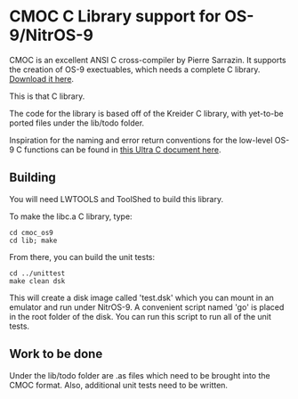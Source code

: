 # CMOC C Library support for OS-9/NitrOS-9
CMOC is an excellent ANSI C cross-compiler by Pierre Sarrazin. It supports the creation of OS-9 exectuables, which needs a complete C library. [Download it here](https://perso.b2b2c.ca/~sarrazip/dev/cmoc.html).

This is that C library.

The code for the library is based off of the Kreider C library, with yet-to-be ported files under the lib/todo folder.

Inspiration for the naming and error return conventions for the low-level OS-9 C functions can be found in [this Ultra C document here](http://rab.ict.pwr.wroc.pl/dydaktyka/supwa/os9/MWARE/pdf/ultrac_lib_ref.pdf).

## Building

You will need LWTOOLS and ToolShed to build this library.

To make the libc.a C library, type:

```
cd cmoc_os9
cd lib; make
```

From there, you can build the unit tests:
```
cd ../unittest
make clean dsk
```

This will create a disk image called 'test.dsk' which you can mount in an emulator and run under NitrOS-9. A convenient script named 'go' is placed in the root folder of the disk. You can run this script to run all of the unit tests.

## Work to be done

Under the lib/todo folder are .as files which need to be brought into the CMOC format. Also, additional unit tests need to be written.
